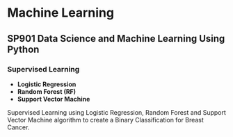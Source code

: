 # Machine Learning

## SP901 Data Science and Machine Learning Using Python

### Supervised Learning

- **Logistic Regression**
- **Random Forest (RF)**
- **Support Vector Machine**
  
Supervised Learning using Logistic Regression, Random Forest and Support Vector Machine algorithm to create a Binary Classification for Breast Cancer.
